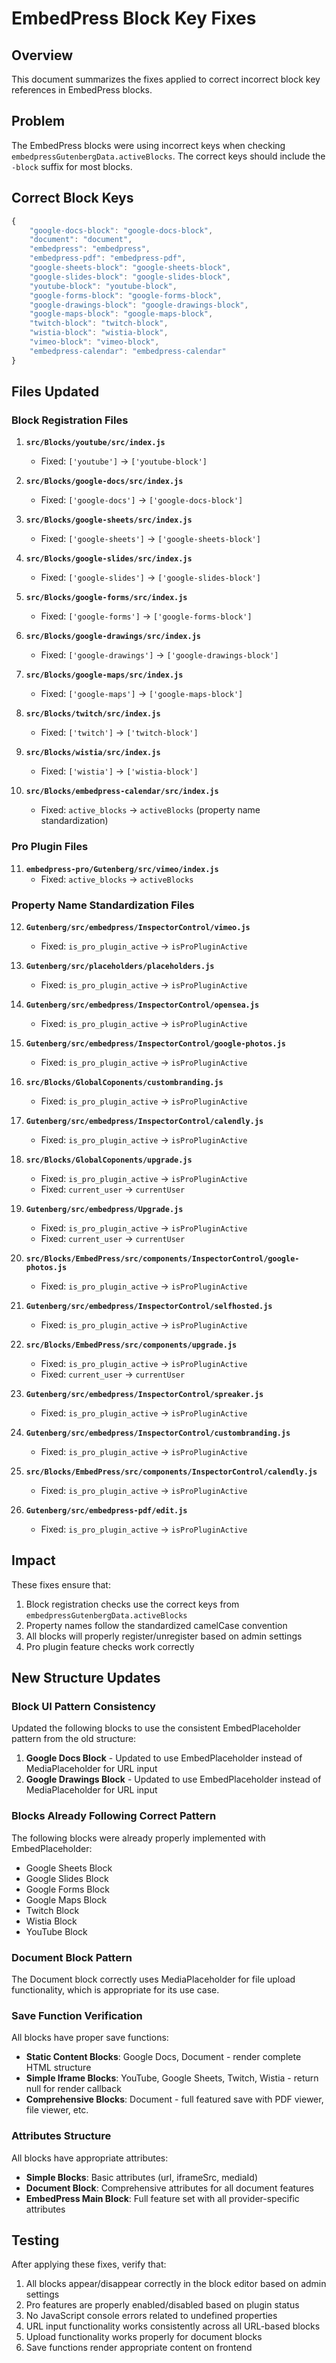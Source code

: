 # EmbedPress Block Key Fixes

## Overview
This document summarizes the fixes applied to correct incorrect block key references in EmbedPress blocks.

## Problem
The EmbedPress blocks were using incorrect keys when checking `embedpressGutenbergData.activeBlocks`. The correct keys should include the `-block` suffix for most blocks.

## Correct Block Keys
```javascript
{
    "google-docs-block": "google-docs-block",
    "document": "document",
    "embedpress": "embedpress",
    "embedpress-pdf": "embedpress-pdf",
    "google-sheets-block": "google-sheets-block",
    "google-slides-block": "google-slides-block",
    "youtube-block": "youtube-block",
    "google-forms-block": "google-forms-block",
    "google-drawings-block": "google-drawings-block",
    "google-maps-block": "google-maps-block",
    "twitch-block": "twitch-block",
    "wistia-block": "wistia-block",
    "vimeo-block": "vimeo-block",
    "embedpress-calendar": "embedpress-calendar"
}
```

## Files Updated

### Block Registration Files
1. **`src/Blocks/youtube/src/index.js`**
   - Fixed: `['youtube']` → `['youtube-block']`

2. **`src/Blocks/google-docs/src/index.js`**
   - Fixed: `['google-docs']` → `['google-docs-block']`

3. **`src/Blocks/google-sheets/src/index.js`**
   - Fixed: `['google-sheets']` → `['google-sheets-block']`

4. **`src/Blocks/google-slides/src/index.js`**
   - Fixed: `['google-slides']` → `['google-slides-block']`

5. **`src/Blocks/google-forms/src/index.js`**
   - Fixed: `['google-forms']` → `['google-forms-block']`

6. **`src/Blocks/google-drawings/src/index.js`**
   - Fixed: `['google-drawings']` → `['google-drawings-block']`

7. **`src/Blocks/google-maps/src/index.js`**
   - Fixed: `['google-maps']` → `['google-maps-block']`

8. **`src/Blocks/twitch/src/index.js`**
   - Fixed: `['twitch']` → `['twitch-block']`

9. **`src/Blocks/wistia/src/index.js`**
   - Fixed: `['wistia']` → `['wistia-block']`

10. **`src/Blocks/embedpress-calendar/src/index.js`**
    - Fixed: `active_blocks` → `activeBlocks` (property name standardization)

### Pro Plugin Files
11. **`embedpress-pro/Gutenberg/src/vimeo/index.js`**
    - Fixed: `active_blocks` → `activeBlocks`

### Property Name Standardization Files
12. **`Gutenberg/src/embedpress/InspectorControl/vimeo.js`**
    - Fixed: `is_pro_plugin_active` → `isProPluginActive`

13. **`Gutenberg/src/placeholders/placeholders.js`**
    - Fixed: `is_pro_plugin_active` → `isProPluginActive`

14. **`Gutenberg/src/embedpress/InspectorControl/opensea.js`**
    - Fixed: `is_pro_plugin_active` → `isProPluginActive`

15. **`Gutenberg/src/embedpress/InspectorControl/google-photos.js`**
    - Fixed: `is_pro_plugin_active` → `isProPluginActive`

16. **`src/Blocks/GlobalCoponents/custombranding.js`**
    - Fixed: `is_pro_plugin_active` → `isProPluginActive`

17. **`Gutenberg/src/embedpress/InspectorControl/calendly.js`**
    - Fixed: `is_pro_plugin_active` → `isProPluginActive`

18. **`src/Blocks/GlobalCoponents/upgrade.js`**
    - Fixed: `is_pro_plugin_active` → `isProPluginActive`
    - Fixed: `current_user` → `currentUser`

19. **`Gutenberg/src/embedpress/Upgrade.js`**
    - Fixed: `is_pro_plugin_active` → `isProPluginActive`
    - Fixed: `current_user` → `currentUser`

20. **`src/Blocks/EmbedPress/src/components/InspectorControl/google-photos.js`**
    - Fixed: `is_pro_plugin_active` → `isProPluginActive`

21. **`Gutenberg/src/embedpress/InspectorControl/selfhosted.js`**
    - Fixed: `is_pro_plugin_active` → `isProPluginActive`

22. **`src/Blocks/EmbedPress/src/components/upgrade.js`**
    - Fixed: `is_pro_plugin_active` → `isProPluginActive`
    - Fixed: `current_user` → `currentUser`

23. **`Gutenberg/src/embedpress/InspectorControl/spreaker.js`**
    - Fixed: `is_pro_plugin_active` → `isProPluginActive`

24. **`Gutenberg/src/embedpress/InspectorControl/custombranding.js`**
    - Fixed: `is_pro_plugin_active` → `isProPluginActive`

25. **`src/Blocks/EmbedPress/src/components/InspectorControl/calendly.js`**
    - Fixed: `is_pro_plugin_active` → `isProPluginActive`

26. **`Gutenberg/src/embedpress-pdf/edit.js`**
    - Fixed: `is_pro_plugin_active` → `isProPluginActive`

## Impact
These fixes ensure that:
1. Block registration checks use the correct keys from `embedpressGutenbergData.activeBlocks`
2. Property names follow the standardized camelCase convention
3. All blocks will properly register/unregister based on admin settings
4. Pro plugin feature checks work correctly

## New Structure Updates

### Block UI Pattern Consistency
Updated the following blocks to use the consistent EmbedPlaceholder pattern from the old structure:

1. **Google Docs Block** - Updated to use EmbedPlaceholder instead of MediaPlaceholder for URL input
2. **Google Drawings Block** - Updated to use EmbedPlaceholder instead of MediaPlaceholder for URL input

### Blocks Already Following Correct Pattern
The following blocks were already properly implemented with EmbedPlaceholder:
- Google Sheets Block
- Google Slides Block
- Google Forms Block
- Google Maps Block
- Twitch Block
- Wistia Block
- YouTube Block

### Document Block Pattern
The Document block correctly uses MediaPlaceholder for file upload functionality, which is appropriate for its use case.

### Save Function Verification
All blocks have proper save functions:
- **Static Content Blocks**: Google Docs, Document - render complete HTML structure
- **Simple Iframe Blocks**: YouTube, Google Sheets, Twitch, Wistia - return null for render callback
- **Comprehensive Blocks**: Document - full featured save with PDF viewer, file viewer, etc.

### Attributes Structure
All blocks have appropriate attributes:
- **Simple Blocks**: Basic attributes (url, iframeSrc, mediaId)
- **Document Block**: Comprehensive attributes for all document features
- **EmbedPress Main Block**: Full feature set with all provider-specific attributes

## Testing
After applying these fixes, verify that:
1. All blocks appear/disappear correctly in the block editor based on admin settings
2. Pro features are properly enabled/disabled based on plugin status
3. No JavaScript console errors related to undefined properties
4. URL input functionality works consistently across all URL-based blocks
5. Upload functionality works properly for document blocks
6. Save functions render appropriate content on frontend
